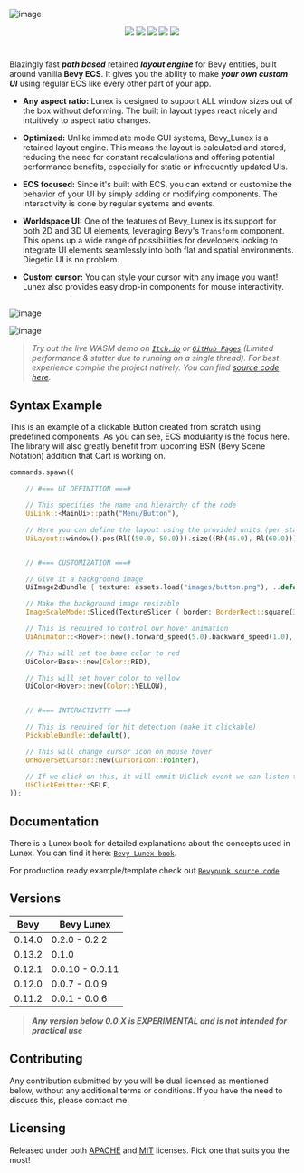 ![image](https://github.com/bytestring-net/bevy_lunex/blob/main/promo/bevy_lunex.png?raw=true)

<div align="center">
  <a href="https://crates.io/crates/bevy_lunex"><img src="https://img.shields.io/crates/v/bevy_lunex?label=version&color=d69039"></a>
  <a href="https://crates.io/crates/bevy"><img src="https://img.shields.io/badge/v0.14.0-white.svg?label=bevy&color=bb86a5"></a>
  <a href="./LICENSE-MIT"><img src="https://img.shields.io/badge/License-Apache/MIT-white.svg?label=license&color=9fcec4"></a>
  <a href="https://deps.rs/crate/bevy_lunex"><img src="https://img.shields.io/badge/check-white.svg?label=deps&color=a0f6b9"></a>
  <a href="https://docs.rs/bevy_lunex"><img src="https://img.shields.io/docsrs/bevy_lunex/latest?color=8df7cb"></a>
</div>

#

Blazingly fast ***path based*** retained ***layout engine*** for Bevy entities, built around vanilla **Bevy ECS**. It gives you the ability to make ***your own custom UI*** using regular ECS like every other part of your app.

* **Any aspect ratio:** Lunex is designed to support ALL window sizes out of the box without deforming. The built in layout types react nicely and intuitively to aspect ratio changes.

* **Optimized:** Unlike immediate mode GUI systems, Bevy_Lunex is a retained layout engine. This means the layout is calculated and stored, reducing the need for constant recalculations and offering potential performance benefits, especially for static or infrequently updated UIs.

* **ECS focused:** Since it's built with ECS, you can extend or customize the behavior of your UI by simply adding or modifying components. The interactivity is done by regular systems and events.

* **Worldspace UI:** One of the features of Bevy_Lunex is its support for both 2D and 3D UI elements, leveraging Bevy's `Transform` component. This opens up a wide range of possibilities for developers looking to integrate UI elements seamlessly into both flat and spatial environments. Diegetic UI is no problem.

* **Custom cursor:** You can style your cursor with any image you want! Lunex also provides easy drop-in components for mouse interactivity.

##

![image](https://github.com/bytestring-net/bevy_lunex/blob/main/promo/bevypunk_1.png?raw=true)

![image](https://github.com/bytestring-net/bevy_lunex/blob/main/promo/bevypunk_3.jpeg?raw=true)

> *Try out the live WASM demo on [`Itch.io`](https://idedary.itch.io/bevypunk) or [`GitHub Pages`](https://idedary.github.io/Bevypunk/) (Limited performance & stutter due to running on a single thread). For best experience compile the project natively. You can find [source code here](https://github.com/IDEDARY/Bevypunk).*

## Syntax Example

This is an example of a clickable Button created from scratch using predefined components.
As you can see, ECS modularity is the focus here. The library will also greatly benefit from upcoming
BSN (Bevy Scene Notation) addition that Cart is working on.

```rust
commands.spawn((

	// #=== UI DEFINITION ===#

	// This specifies the name and hierarchy of the node
	UiLink::<MainUi>::path("Menu/Button"),

	// Here you can define the layout using the provided units (per state like Base, Hover, Selected, etc.)
	UiLayout::window().pos(Rl((50.0, 50.0))).size((Rh(45.0), Rl(60.0))).pack::<Base>(),


	// #=== CUSTOMIZATION ===#

	// Give it a background image
	UiImage2dBundle { texture: assets.load("images/button.png"), ..default() },

	// Make the background image resizable
	ImageScaleMode::Sliced(TextureSlicer { border: BorderRect::square(32.0), ..default() }),

	// This is required to control our hover animation
	UiAnimator::<Hover>::new().forward_speed(5.0).backward_speed(1.0),

	// This will set the base color to red
	UiColor<Base>::new(Color::RED),

	// This will set hover color to yellow
	UiColor<Hover>::new(Color::YELLOW),


	// #=== INTERACTIVITY ===#

	// This is required for hit detection (make it clickable)
	PickableBundle::default(),

	// This will change cursor icon on mouse hover
	OnHoverSetCursor::new(CursorIcon::Pointer),

	// If we click on this, it will emmit UiClick event we can listen to
	UiClickEmitter::SELF,
));
```

## Documentation

There is a Lunex book for detailed explanations about the concepts used in Lunex. You can find it here: [`Bevy Lunex book`](https://bytestring-net.github.io/bevy_lunex/).

For production ready example/template check out [`Bevypunk source code`](https://github.com/IDEDARY/Bevypunk).

## Versions

|  Bevy  |    Bevy Lunex   |
|--------|-----------------|
| 0.14.0 | 0.2.0 - 0.2.2   |
| 0.13.2 |      0.1.0      |
| 0.12.1 | 0.0.10 - 0.0.11 |
| 0.12.0 | 0.0.7 - 0.0.9   |
| 0.11.2 | 0.0.1 - 0.0.6   |

> ***Any version below 0.0.X is EXPERIMENTAL and is not intended for practical use***

## Contributing

Any contribution submitted by you will be dual licensed as mentioned below, without any additional terms or conditions. If you have the need to discuss this, please contact me.

## Licensing

Released under both [APACHE](./LICENSE-APACHE) and [MIT](./LICENSE-MIT) licenses. Pick one that suits you the most!
